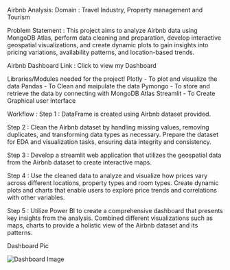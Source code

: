Airbnb Analysis:
Domain : Travel Industry, Property management and Tourism

Problem Statement :
This project aims to analyze Airbnb data using MongoDB Atlas, perform data cleaning and preparation, develop interactive geospatial visualizations, and create dynamic plots to gain insights into pricing variations, availability patterns, and location-based trends.

Airbnb Dashboard Link : Click to view my Dashboard

Libraries/Modules needed for the project!
Plotly - To plot and visualize the data
Pandas - To Clean and maipulate the data
Pymongo - To store and retrieve the data by connecting with MongoDB Atlas
Streamlit - To Create Graphical user Interface

Workflow :
Step 1 :
DataFrame is created using Airbnb dataset provided.

Step 2 :
Clean the Airbnb dataset by handling missing values, removing duplicates, and transforming data types as necessary. Prepare the dataset for EDA and visualization tasks, ensuring data integrity and consistency.

Step 3 :
Develop a streamlit web application that utilizes the geospatial data from the Airbnb dataset to create interactive maps.

Step 4 :
Use the cleaned data to analyze and visualize how prices vary across different locations, property types and room types. Create dynamic plots and charts that enable users to explore price trends and correlations with other variables.

Step 5 :
Utilize Power BI to create a comprehensive dashboard that presents key insights from the analysis. Combined different visualizations such as maps, charts to provide a holistic view of the Airbnb dataset and its patterns.

Dashboard Pic

![Dashboard Image](https://github.com/user-attachments/assets/8f313157-9f71-4270-be8b-b3de445109b6)



